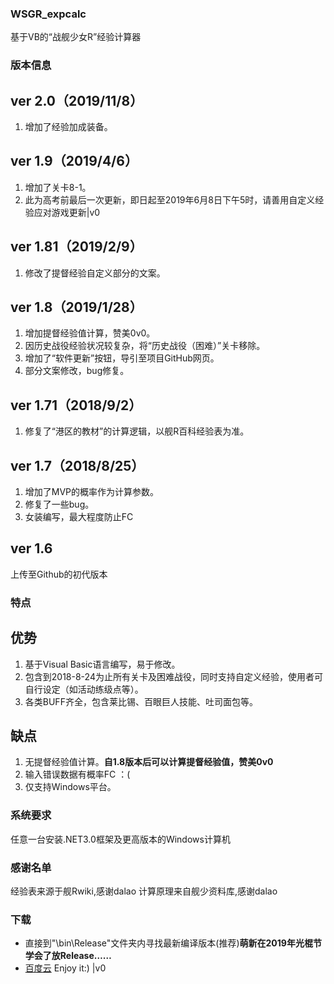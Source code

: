 ### WSGR_expcalc
基于VB的“战舰少女R”经验计算器
### 版本信息
## ver 2.0（2019/11/8）
1. 增加了经验加成装备。
## ver 1.9（2019/4/6）
1. 增加了关卡8-1。
2. 此为高考前最后一次更新，即日起至2019年6月8日下午5时，请善用自定义经验应对游戏更新|v0
## ver 1.81（2019/2/9）
1. 修改了提督经验自定义部分的文案。
## ver 1.8（2019/1/28）
1. 增加提督经验值计算，赞美0v0。
2. 因历史战役经验状况较复杂，将“历史战役（困难）”关卡移除。
3. 增加了“软件更新”按钮，导引至项目GitHub网页。
4. 部分文案修改，bug修复。
## ver 1.71（2018/9/2）
1. 修复了“港区的教材”的计算逻辑，以舰R百科经验表为准。
## ver 1.7（2018/8/25）
1. 增加了MVP的概率作为计算参数。
2. 修复了一些bug。
3. 女装编写，最大程度防止FC
## ver 1.6
上传至Github的初代版本
### 特点
## 优势
1. 基于Visual Basic语言编写，易于修改。
2. 包含到2018-8-24为止所有关卡及困难战役，同时支持自定义经验，使用者可自行设定（如活动练级点等）。
3. 各类BUFF齐全，包含莱比锡、百眼巨人技能、吐司面包等。
## 缺点
1. 无提督经验值计算。**自1.8版本后可以计算提督经验值，赞美0v0**
2. 输入错误数据有概率FC ：(
3. 仅支持Windows平台。
### 系统要求
任意一台安装.NET3.0框架及更高版本的Windows计算机
### 感谢名单
 经验表来源于舰Rwiki,感谢dalao
 计算原理来自舰少资料库,感谢dalao
### 下载
- 直接到"\bin\Release\"文件夹内寻找最新编译版本(推荐)**萌新在2019年光棍节学会了放Release……**
- [百度云](https://pan.baidu.com/s/1_rFDiBhbmew01EnYVltsfQ)
 Enjoy it:) |v0

